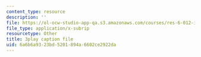 ```yaml
---
content_type: resource
description: ''
file: https://ol-ocw-studio-app-qa.s3.amazonaws.com/courses/res-6-012-introduction-to-probability-spring-2018/6a6b6a9323bd5201894a6602ce2922da_d2M4LNSeIn4.vtt
file_type: application/x-subrip
resourcetype: Other
title: 3play caption file
uid: 6a6b6a93-23bd-5201-894a-6602ce2922da
---
```

